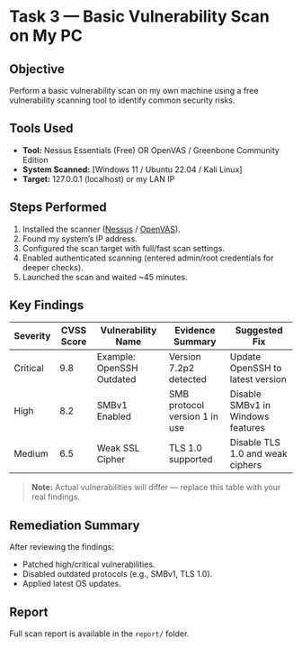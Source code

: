 # Task 3 — Basic Vulnerability Scan on My PC

##  Objective
Perform a basic vulnerability scan on my own machine using a free vulnerability scanning tool to identify common security risks.

## Tools Used
- **Tool:** Nessus Essentials (Free) OR OpenVAS / Greenbone Community Edition
- **System Scanned:** [Windows 11 / Ubuntu 22.04 / Kali Linux]
- **Target:** 127.0.0.1 (localhost) or my LAN IP

## Steps Performed
1. Installed the scanner ([Nessus](https://www.tenable.com/products/nessus/nessus-essentials) / [OpenVAS](https://greenbone.github.io/docs/)).
2. Found my system’s IP address.
3. Configured the scan target with full/fast scan settings.
4. Enabled authenticated scanning (entered admin/root credentials for deeper checks).
5. Launched the scan and waited ~45 minutes.

##  Key Findings
| Severity | CVSS Score | Vulnerability Name | Evidence Summary | Suggested Fix |
|----------|-----------|--------------------|------------------|---------------|
| Critical | 9.8       | Example: OpenSSH Outdated | Version 7.2p2 detected | Update OpenSSH to latest version |
| High     | 8.2       | SMBv1 Enabled       | SMB protocol version 1 in use | Disable SMBv1 in Windows features |
| Medium   | 6.5       | Weak SSL Cipher     | TLS 1.0 supported | Disable TLS 1.0 and weak ciphers |

> **Note:** Actual vulnerabilities will differ — replace this table with your real findings.

## Remediation Summary
After reviewing the findings:
- Patched high/critical vulnerabilities.
- Disabled outdated protocols (e.g., SMBv1, TLS 1.0).
- Applied latest OS updates.

## Report
Full scan report is available in the `report/` folder.
